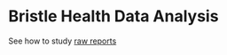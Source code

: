 # Bristle Health Data Analysis

See how to study [raw reports](https://github.com/Neodotlife/bristlehealth/blob/main/readBristleHealth.md)
